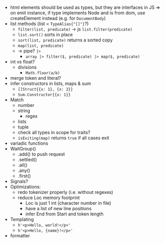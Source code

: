 - html elements should be used as types, but they are interfaces in JS => on emit instance, if type implements Node and is from dom, use createElement instead (e.g. for `DocumentBody`)
- list methods (list = `TypeAlias{"[]"}`?)
  - `filter(list, predicate)` -> js `list.filter(predicate)`
  - `list.sort()` sorts in place
  - `sort(list, predicate)` returns a sorted copy
  - `map(list, predicate)`
  - -> pipe? `|>`
    - `array |> filter($, predicate) |> map($, predicate)`
- int vs float?
  - divisions
    - `Math.floor(a/b)`
- merge token and literal?
- infer constructors in lists, maps & sum
  - `[]Struct{{x: 1}, {x: 2}}`
  - `Sum.Constructor{{x: 1}}`
- Match
  - number
  - string
    - regex
  - lists
  - tuple
  - check all types in scope for traits?
  - `isExiting(map)` returns `true` if all cases exit
- variadic functions
- WaitGroup()
  - .add() to push request
  - .settled()
  - .all()
  - .any()
  - .first()
- Signals?
- Optimizations:
  - redo tokenizer properly (i.e. without regexes)
  - reduce Loc memory footprint
    - Loc is just 1 int (character number in file)
    - have a list of new line positions
    - infer End from Start and token length
- Templating
  - `h'<p>Hello, world!</p>'`
  - `h'<p>Hello, {name}!</p>'`
- formatter
